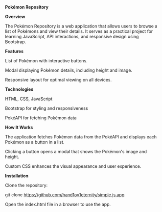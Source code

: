 **Pokémon Repository**

**Overview**

The Pokémon Repository is a web application that allows users to browse a list of Pokémons and view their details. It serves as a practical project for learning JavaScript, API interactions, and responsive design using Bootstrap.

**Features**

List of Pokémon with interactive buttons.

Modal displaying Pokémon details, including height and image.

Responsive layout for optimal viewing on all devices.


**Technologies**

HTML, CSS, JavaScript

Bootstrap for styling and responsiveness

PokéAPI for fetching Pokémon data

**How It Works**

The application fetches Pokémon data from the PokéAPI and displays each Pokémon as a button in a list.

Clicking a button opens a modal that shows the Pokémon's image and height.

Custom CSS enhances the visual appearance and user experience.

**Installation**

Clone the repository:

git clone https://github.com/hand1ov1eternity/simple.js.app

Open the index.html file in a browser to use the app.

